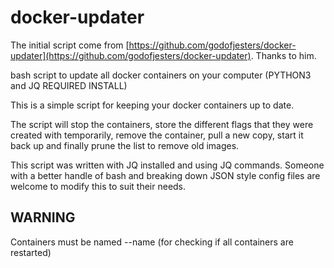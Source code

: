# docker-updater

The initial script come from [https://github.com/godofjesters/docker-updater](https://github.com/godofjesters/docker-updater). Thanks to him.

bash script to update all docker containers on your computer (PYTHON3 and JQ REQUIRED INSTALL)

This is a simple script for keeping your docker containers up to date.

The script will stop the containers, store the different flags that they were created with temporarily, remove the container, pull a new copy, start it back up and finally prune the list to remove old images.

This script was written with JQ installed and using JQ commands. Someone with a better handle of bash and breaking down JSON style config files are welcome to modify this to suit their needs.

## WARNING 
Containers must be named --name (for checking if all containers are restarted)
